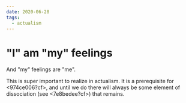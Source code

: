 ```yaml
---
date: 2020-06-28
tags:
  - actualism
---
```


# "I" am "my" feelings

And "my" feelings are "me". 

This is super important to realize in actualism. It is a prerequisite for <974ce006?cf>, and until we do there will always be some element of dissociation (see <7e8bedee?cf>) that remains.

